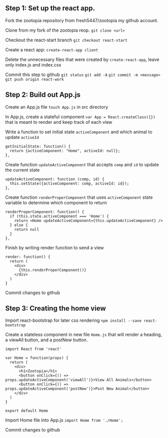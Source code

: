 ## Step 1: Set up the react app.

Fork the zootopia repository from fresh5447/zootopia my github account.

Clone from my fork of the zootopia reop. `git clone <url>`

Checkout the react-start branch `git checkout react-start`

Create a react app: `create-react-app client`

Delete the unnecessary files that were created by `create-react-app`, leave only index.js and index.css

Commit this step to github
`git status`
`git add -A`
`git commit -m <message>`
`git push origin react-work`

## Step 2: Build out App.js

Create an App.js file `touch App.js` in src directory

In App.js, create a stateful component `var App = React.createClass({})` that is meant to render and keep track of each view

Write a function to set initial state `activeComponent` and which animal to update `activeId`
```
getInitialState: function() {
  return {activeComponent: "Home", activeId: null};
},
```

Create function `updateActiveComponent` that accepts `comp` and `id` to update the current state
```
updateActiveComponent: function (comp, id) {
  this.setState({activeComponent: comp, activeId: id});
},
```

Create function `renderProperComponent` that uses `activeComponent` state variable to determine which component to return
```
renderProperComponent: function() {
  if (this.state.activeComponent === 'Home') {
    return <Home updateActiveComponent={this.updateActiveComponent} />
  } else {
    return null
  }
},
```

Finish by writing render function to send a view
```
render: function() {
  return (
    <div>
      {this.renderProperComponent()}
    </div>
  )
}
```

Commit changes to github

## Step 3: Creating the home view

Import react-bootstrap for later css rendering `npm install --save react-bootstrap`

Create a stateless component in new file `Home.js` that will render a heading, a viewAll button, and a postNew button.
```
import React from 'react'

var Home = function(props) {
  return (
    <div>
      <h1>Zootopia</h1>
      <button onClick={() => props.updateActiveComponent('viewAll')}>View All Animals</button>
      <button onClick={() => props.updateActiveComponent('postNew')}>Post New Animal</button>
    </div>
  )
}

export default Home
```

Import Home file into App.js
`import Home from './Home';`

Commit changes to github
